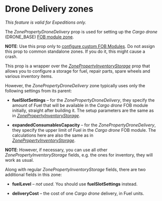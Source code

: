 # Drone Delivery zones

*This feature is valid for Expeditions only.*

The *ZonePropertyDroneDelivery* prop is used for setting up the *Cargo drone* (DRONE_BASE) [FOB module zone](./zones_of_fob_modules_overview.md).

**NOTE**: Use this prop only to [configure custom FOB Modules][creation_of_custom_fob_module]. Do not assign this prop to common standalone zones. If you do it, this might cause a crash.

This prop is a wrapper over the [*ZonePropertyInventoryStorage*](./../inventory_storage_zones.md) prop that allows you to configure a storage for fuel, repair parts, spare wheels and various inventory items.

However, the *ZonePropertyDroneDelivery* zone typically uses only the following settings from its parent:

-   **fuelSlotSettings** – for the *ZonePropertyDroneDelivery*, they specify the amount of Fuel that will be available in the *Cargo drone* FOB module initially, straight after building it. The setup parameters are the same as in [*ZonePropertyInventoryStorage*](./../inventory_storage_zones.md).

-   **expandedConsumablesCapacity** – for the *ZonePropertyDroneDelivery*, they specify the upper limit of Fuel in the *Cargo drone* FOB module. The calculations here are also the same as in [*ZonePropertyInventoryStorage*](./../inventory_storage_zones.md).  

**NOTE**: However, if necessary, you can use all other *ZonePropertyInventoryStorage* fields, e.g. the ones for inventory, they will work as usual.

Along with regular *ZonePropertyInventoryStorage* fields, there are two additional fields in this zone:

-   **fuelLevel** – *not used.* You should use **fuelSlotSettings** instead.

-   **deliveryCost** – the cost of one *Cargo drone* delivery, in Fuel units.   

[creation_of_custom_fob_module]: ./../../../../../custom_gameplay_entities/fob_modules/creation_of_custom_fob_module.md